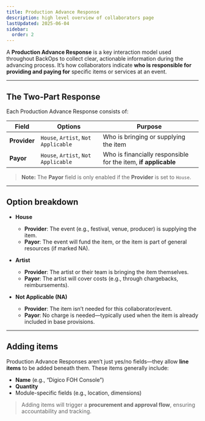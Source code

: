 ```yaml
---
title: Production Advance Response
description: high level overview of collaborators page
lastUpdated: 2025-06-04
sidebar:
  order: 2
---
```


A **Production Advance Response** is a key interaction model used throughout BackOps to collect clear, actionable information during the advancing process. It’s how collaborators indicate **who is responsible for providing and paying for** specific items or services at an event.

---

## The Two-Part Response

Each Production Advance Response consists of:

| Field        | Options                             | Purpose                                                        |
| ------------ | ----------------------------------- | -------------------------------------------------------------- |
| **Provider** | `House`, `Artist`, `Not Applicable` | Who is bringing or supplying the item                          |
| **Payor**    | `House`, `Artist`, `Not Applicable` | Who is financially responsible for the item, **if applicable** |

> **Note:** The **Payor** field is only enabled if the **Provider** is set to `House`.

---

## Option breakdown

- **House**

  - **Provider**: The event (e.g., festival, venue, producer) is supplying the item.
  - **Payor**: The event will fund the item, or the item is part of general resources (if marked NA).

- **Artist**

  - **Provider**: The artist or their team is bringing the item themselves.
  - **Payor**: The artist will cover costs (e.g., through chargebacks, reimbursements).

- **Not Applicable (NA)**

  - **Provider**: The item isn’t needed for this collaborator/event.
  - **Payor**: No charge is needed—typically used when the item is already included in base provisions.

---

## Adding items

Production Advance Responses aren’t just yes/no fields—they allow **line items** to be added beneath them. These items generally include:

- **Name** (e.g., “Digico FOH Console”)
- **Quantity**
- Module-specific fields (e.g., location, dimensions)

> Adding items will trigger a **procurement and approval flow**, ensuring accountability and tracking.
